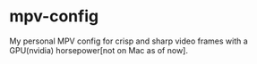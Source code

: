 # mpv-config
My personal MPV config for crisp and sharp video frames with a GPU(nvidia) horsepower[not on Mac as of now].
